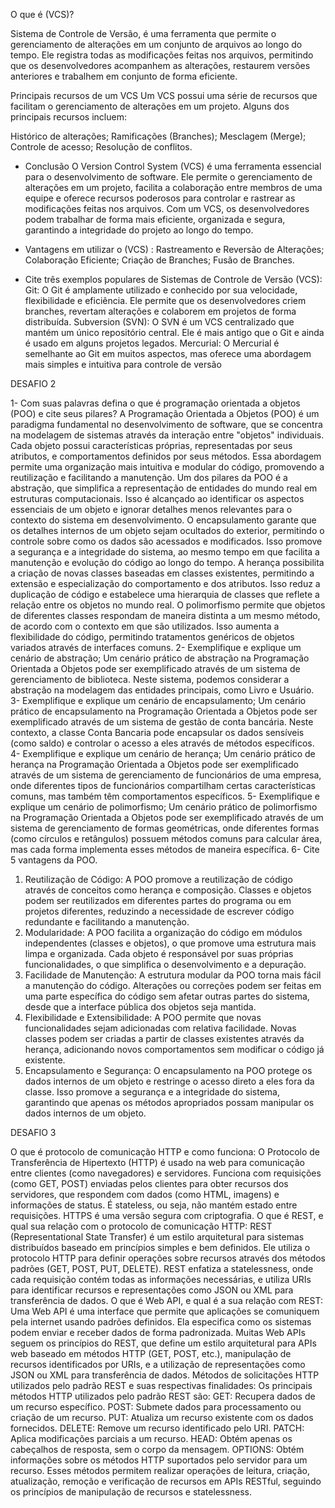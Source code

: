 O que é (VCS)?

Sistema de Controle de Versão, é uma ferramenta que permite o gerenciamento de alterações em um conjunto de arquivos ao longo do tempo. Ele registra todas as modificações feitas nos arquivos, permitindo que os desenvolvedores acompanhem as alterações, restaurem versões anteriores e trabalhem em conjunto de forma eficiente.

Principais recursos de um VCS Um VCS possui uma série de recursos que facilitam o gerenciamento de alterações em um projeto. Alguns dos principais recursos incluem:

Histórico de alterações; Ramificações (Branches); Mesclagem (Merge); Controle de acesso; Resolução de conflitos.

  + Conclusão
O Version Control System (VCS) é uma ferramenta essencial para o desenvolvimento de software. Ele permite o gerenciamento de alterações em um projeto, facilita a colaboração entre membros de uma equipe e oferece recursos poderosos para controlar e rastrear as modificações feitas nos arquivos. Com um VCS, os desenvolvedores podem trabalhar de forma mais eficiente, organizada e segura, garantindo a integridade do projeto ao longo do tempo.

  + Vantagens em utilizar o (VCS) :
Rastreamento e Reversão de Alterações; Colaboração Eficiente; Criação de Branches; Fusão de Branches.

  + Cite três exemplos populares de Sistemas de Controle de Versão (VCS):
Git: O Git é amplamente utilizado e conhecido por sua velocidade, flexibilidade e eficiência. Ele permite que os desenvolvedores criem branches, revertam alterações e colaborem em projetos de forma distribuída. Subversion (SVN): O SVN é um VCS centralizado que mantém um único repositório central. Ele é mais antigo que o Git e ainda é usado em alguns projetos legados. Mercurial: O Mercurial é semelhante ao Git em muitos aspectos, mas oferece uma abordagem mais simples e intuitiva para controle de versão

DESAFIO 2

1- Com suas palavras defina o que é programação orientada a objetos (POO) e cite seus pilares?
A Programação Orientada a Objetos (POO) é um paradigma fundamental no desenvolvimento de software, que se concentra na modelagem de sistemas através da interação entre "objetos" individuais. Cada objeto possui características próprias, representadas por seus atributos, e comportamentos definidos por seus métodos. Essa abordagem permite uma organização mais intuitiva e modular do código, promovendo a reutilização e facilitando a manutenção.
Um dos pilares da POO é a abstração, que simplifica a representação de entidades do mundo real em estruturas computacionais. Isso é alcançado ao identificar os aspectos essenciais de um objeto e ignorar detalhes menos relevantes para o contexto do sistema em desenvolvimento.
O encapsulamento garante que os detalhes internos de um objeto sejam ocultados do exterior, permitindo o controle sobre como os dados são acessados e modificados. Isso promove a segurança e a integridade do sistema, ao mesmo tempo em que facilita a manutenção e evolução do código ao longo do tempo.
A herança possibilita a criação de novas classes baseadas em classes existentes, permitindo a extensão e especialização do comportamento e dos atributos. Isso reduz a duplicação de código e estabelece uma hierarquia de classes que reflete a relação entre os objetos no mundo real.
O polimorfismo permite que objetos de diferentes classes respondam de maneira distinta a um mesmo método, de acordo com o contexto em que são utilizados. Isso aumenta a flexibilidade do código, permitindo tratamentos genéricos de objetos variados através de interfaces comuns.
2- Exemplifique e explique um cenário de abstração;
Um cenário prático de abstração na Programação Orientada a Objetos pode ser exemplificado através de um sistema de gerenciamento de biblioteca. Neste sistema, podemos considerar a abstração na modelagem das entidades principais, como Livro e Usuário.
3- Exemplifique e explique um cenário de encapsulamento;
Um cenário prático de encapsulamento na Programação Orientada a Objetos pode ser exemplificado através de um sistema de gestão de conta bancária. Neste contexto, a classe Conta Bancaria pode encapsular os dados sensíveis (como saldo) e controlar o acesso a eles através de métodos específicos.
4- Exemplifique e explique um cenário de herança;
Um cenário prático de herança na Programação Orientada a Objetos pode ser exemplificado através de um sistema de gerenciamento de funcionários de uma empresa, onde diferentes tipos de funcionários compartilham certas características comuns, mas também têm comportamentos específicos.
5- Exemplifique e explique um cenário de polimorfismo;
Um cenário prático de polimorfismo na Programação Orientada a Objetos pode ser exemplificado através de um sistema de gerenciamento de formas geométricas, onde diferentes formas (como círculos e retângulos) possuem métodos comuns para calcular área, mas cada forma implementa esses métodos de maneira específica.
6- Cite 5 vantagens da POO.
1.	Reutilização de Código: A POO promove a reutilização de código através de conceitos como herança e composição. Classes e objetos podem ser reutilizados em diferentes partes do programa ou em projetos diferentes, reduzindo a necessidade de escrever código redundante e facilitando a manutenção.
2.	Modularidade: A POO facilita a organização do código em módulos independentes (classes e objetos), o que promove uma estrutura mais limpa e organizada. Cada objeto é responsável por suas próprias funcionalidades, o que simplifica o desenvolvimento e a depuração.
3.	Facilidade de Manutenção: A estrutura modular da POO torna mais fácil a manutenção do código. Alterações ou correções podem ser feitas em uma parte específica do código sem afetar outras partes do sistema, desde que a interface pública dos objetos seja mantida.
4.	Flexibilidade e Extensibilidade: A POO permite que novas funcionalidades sejam adicionadas com relativa facilidade. Novas classes podem ser criadas a partir de classes existentes através da herança, adicionando novos comportamentos sem modificar o código já existente.
5.	Encapsulamento e Segurança: O encapsulamento na POO protege os dados internos de um objeto e restringe o acesso direto a eles fora da classe. Isso promove a segurança e a integridade do sistema, garantindo que apenas os métodos apropriados possam manipular os dados internos de um objeto.

DESAFIO 3

O que é protocolo de comunicação HTTP e como funciona:
O Protocolo de Transferência de Hipertexto (HTTP) é usado na web para comunicação entre clientes (como navegadores) e servidores. Funciona com requisições (como GET, POST) enviadas pelos clientes para obter recursos dos servidores, que respondem com dados (como HTML, imagens) e informações de status. É stateless, ou seja, não mantém estado entre requisições. HTTPS é uma versão segura com criptografia.
O que é REST, e qual sua relação com o protocolo de comunicação HTTP:
REST (Representational State Transfer) é um estilo arquitetural para sistemas distribuídos baseado em princípios simples e bem definidos. Ele utiliza o protocolo HTTP para definir operações sobre recursos através dos métodos padrões (GET, POST, PUT, DELETE). REST enfatiza a statelessness, onde cada requisição contém todas as informações necessárias, e utiliza URIs para identificar recursos e representações como JSON ou XML para transferência de dados.
O que é Web API, e qual é a sua relação com REST:
Uma Web API é uma interface que permite que aplicações se comuniquem pela internet usando padrões definidos. Ela especifica como os sistemas podem enviar e receber dados de forma padronizada. Muitas Web APIs seguem os princípios do REST, que define um estilo arquitetural para APIs web baseado em métodos HTTP (GET, POST, etc.), manipulação de recursos identificados por URIs, e a utilização de representações como JSON ou XML para transferência de dados.
Métodos de solicitações HTTP utilizados pelo padrão REST e suas respectivas finalidades:
Os principais métodos HTTP utilizados pelo padrão REST são:
GET: Recupera dados de um recurso específico. POST: Submete dados para processamento ou criação de um recurso. PUT: Atualiza um recurso existente com os dados fornecidos. DELETE: Remove um recurso identificado pelo URI. PATCH: Aplica modificações parciais a um recurso. HEAD: Obtém apenas os cabeçalhos de resposta, sem o corpo da mensagem. OPTIONS: Obtém informações sobre os métodos HTTP suportados pelo servidor para um recurso. Esses métodos permitem realizar operações de leitura, criação, atualização, remoção e verificação de recursos em APIs RESTful, seguindo os princípios de manipulação de recursos e statelessness.




